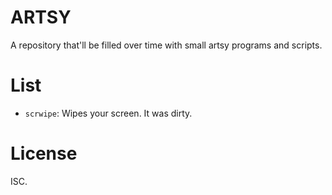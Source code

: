 # ARTSY
A repository that'll be filled over time with small artsy programs and scripts.

# List
* `scrwipe`: Wipes your screen. It was dirty.

# License
ISC.

